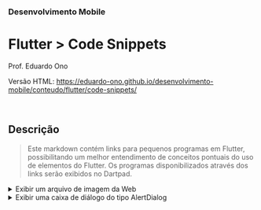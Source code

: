 ### Desenvolvimento Mobile

# Flutter > Code Snippets

Prof. Eduardo Ono

Versão HTML: https://eduardo-ono.github.io/desenvolvimento-mobile/conteudo/flutter/code-snippets/

<br>

## Descrição

> Este markdown contém links para pequenos programas em Flutter, possibilitando um melhor entendimento de conceitos pontuais do uso de elementos do Flutter. Os programas disponibilizados através dos links serão exibidos no Dartpad.

<details>
    <summary>Exibir um arquivo de imagem da Web</summary>

* [Susanna Hoffs](https://dartpad.dev/embed-flutter.html?gh_owner=eduardo-ono&gh_repo=desenvolvimento-mobile&gh_path=conteudo/flutter/code-snippets/imagem-web&theme=dark&run=true&split=75)

</details>

<details>
    <summary>Exibir uma caixa de diálogo do tipo AlertDialog</summary>

* [DartPad](https://dartpad.dev/embed-flutter.html?gh_owner=eduardo-ono&gh_repo=desenvolvimento-mobile&gh_path=conteudo/flutter/code-snippets/alert-dialog&theme=dark&run=true&split=75)

</details>

<br>
